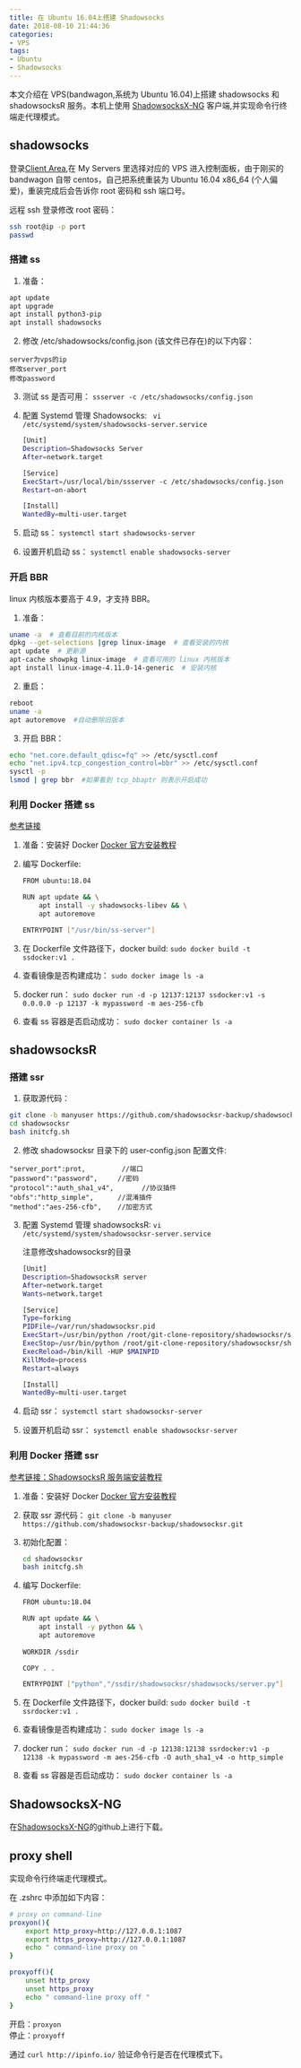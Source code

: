 ```yaml
---
title: 在 Ubuntu 16.04上搭建 Shadowsocks
date: 2018-08-10 21:44:36
categories: 
- VPS
tags:
- Ubuntu
- Shadowsocks
---
```

本文介绍在 VPS(bandwagon,系统为 Ubuntu 16.04)上搭建 shadowsocks 和 shadowsocksR 服务。本机上使用 [ShadowsocksX-NG](https://github.com/shadowsocks/ShadowsocksX-NG) 客户端,并实现命令行终端走代理模式。

## shadowsocks

登录[Client Area](https://bandwagonhost.com/clientarea.php),在 My Servers 里选择对应的 VPS 进入控制面板，由于刚买的 bandwagon 自带 centos，自己把系统重装为 Ubuntu 16.04 x86_64 (个人偏爱)，重装完成后会告诉你 root 密码和 ssh 端口号。

远程 ssh 登录修改 root 密码：
```bash
ssh root@ip -p port
passwd
```

<!--more-->

### 搭建 ss 

1. 准备：
```bash
apt update
apt upgrade
apt install python3-pip
apt install shadowsocks
```

2. 修改 /etc/shadowsocks/config.json (该文件已存在)的以下内容：
```
server为vps的ip
修改server_port
修改password
```

3. 测试 ss 是否可用：
`ssserver -c /etc/shadowsocks/config.json`

4. 配置 Systemd 管理 Shadowsocks:
` vi /etc/systemd/system/shadowsocks-server.service` 

    ```bash
    [Unit]
    Description=Shadowsocks Server
    After=network.target
    
    [Service]
    ExecStart=/usr/local/bin/ssserver -c /etc/shadowsocks/config.json
    Restart=on-abort
    
    [Install]
    WantedBy=multi-user.target		
    ``` 

5. 启动 ss：
`systemctl start shadowsocks-server`

6. 设置开机启动 ss：
`systemctl enable shadowsocks-server`

### 开启 BBR

linux 内核版本要高于 4.9，才支持 BBR。

1. 准备：
```bash
uname -a  # 查看目前的内核版本
dpkg --get-selections |grep linux-image  # 查看安装的内核
apt update  # 更新源
apt-cache showpkg linux-image  # 查看可用的 linux 内核版本
apt install linux-image-4.11.0-14-generic  # 安装内核
```

2. 重启：
```bash
reboot
uname -a
apt autoremove  #自动删除旧版本
```

3. 开启 BBR：
```bash
echo "net.core.default_qdisc=fq" >> /etc/sysctl.conf
echo "net.ipv4.tcp_congestion_control=bbr" >> /etc/sysctl.conf
sysctl -p
lsmod | grep bbr  #如果看到 tcp_bbaptr 则表示开启成功
```

### 利用 Docker 搭建 ss

[参考链接](https://github.com/shadowsocks/shadowsocks-libev#debian--ubuntu)

1. 准备：安装好 Docker
[Docker 官方安装教程](https://docs.docker.com/install/linux/docker-ce/ubuntu/)

2. 编写 Dockerfile:  
    ```bash
    FROM ubuntu:18.04
    
    RUN apt update && \
        apt install -y shadowsocks-libev && \
        apt autoremove
    
    ENTRYPOINT ["/usr/bin/ss-server"]
    ```
    
3. 在 Dockerfile 文件路径下，docker build:
`sudo docker build -t ssdocker:v1 .`

4. 查看镜像是否构建成功：
`sudo docker image ls -a`

5. docker run：
`sudo docker run -d -p 12137:12137 ssdocker:v1 -s 0.0.0.0 -p 12137 -k mypassword -m aes-256-cfb`

6. 查看 ss 容器是否启动成功：
`sudo docker container ls -a`

## shadowsocksR

### 搭建 ssr

1. 获取源代码：
```bash
git clone -b manyuser https://github.com/shadowsocksr-backup/shadowsocksr.git 
cd shadowsocksr
bash initcfg.sh
```

2. 修改 shadowsocksr 目录下的 user-config.json 配置文件:
```
"server_port":prot,         //端口
"password":"password",     //密码
"protocol":"auth_sha1_v4",       //协议插件
"obfs":"http_simple",      //混淆插件
"method":"aes-256-cfb",    //加密方式
```

3. 配置 Systemd 管理 shadowsocksR:
`vi /etc/systemd/system/shadowsocksr-server.service`

    注意修改shadowsocksr的目录
    ```bash
    [Unit]
    Description=ShadowsocksR server
    After=network.target
    Wants=network.target
    
    [Service]
    Type=forking
    PIDFile=/var/run/shadowsocksr.pid
    ExecStart=/usr/bin/python /root/git-clone-repository/shadowsocksr/shadowsocks/server.py --pid-file /var/run/shadowsocksr.pid -c /root/git-clone-repository/shadowsocksr/user-config.json -d start
    ExecStop=/usr/bin/python /root/git-clone-repository/shadowsocksr/shadowsocks/server.py --pid-file /var/run/shadowsocksr.pid -c /root/git-clone-repository/shadowsocksr/user-config.json -d stop
    ExecReload=/bin/kill -HUP $MAINPID
    KillMode=process
    Restart=always
    
    [Install]
    WantedBy=multi-user.target
    ```

4. 启动 ssr：
`systemctl start shadowsocksr-server`

5. 设置开机启动 ssr：
`systemctl enable shadowsocksr-server`

### 利用 Docker 搭建 ssr

[参考链接：ShadowsocksR 服务端安装教程](https://github.com/shadowsocksr-backup/shadowsocks-rss/wiki/Server-Setup)

1. 准备：安装好 Docker
[Docker 官方安装教程](https://docs.docker.com/install/linux/docker-ce/ubuntu/)

2. 获取 ssr 源代码：
`git clone -b manyuser https://github.com/shadowsocksr-backup/shadowsocksr.git`

3. 初始化配置：
    ```bash
    cd shadowsocksr
    bash initcfg.sh
    ```
    
4. 编写 Dockerfile:  
    ```bash
    FROM ubuntu:18.04

    RUN apt update && \
        apt install -y python && \
        apt autoremove
            
    WORKDIR /ssdir

    COPY . .

    ENTRYPOINT ["python","/ssdir/shadowsocksr/shadowsocks/server.py"]
    ```
    
5. 在 Dockerfile 文件路径下，docker build:
`sudo docker build -t ssrdocker:v1 .`

6. 查看镜像是否构建成功：
`sudo docker image ls -a`

7. docker run：
`sudo docker run -d -p 12138:12138 ssrdocker:v1 -p 12138 -k mypassword -m aes-256-cfb -O auth_sha1_v4 -o http_simple`

8. 查看 ss 容器是否启动成功：
`sudo docker container ls -a`

## ShadowsocksX-NG

在[ShadowsocksX-NG](https://github.com/shadowsocks/ShadowsocksX-NG)的github上进行下载。

## proxy shell

实现命令行终端走代理模式。

在 .zshrc 中添加如下内容：
```bash
# proxy on command-line
proxyon(){
	export http_proxy=http://127.0.0.1:1087
	export https_proxy=http://127.0.0.1:1087
	echo " command-line proxy on "
}

proxyoff(){
	unset http_proxy
	unset https_proxy
	echo " command-line proxy off "
}
```

开启：`proxyon`   
停止：`proxyoff`

通过 `curl http://ipinfo.io/` 验证命令行是否在代理模式下。
